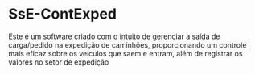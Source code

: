 # SsE-ContExped
 
Este é um software criado com o intuito de gerenciar a saída de carga/pedido na expedição de caminhões, proporcionando um controle mais eficaz sobre os veículos que saem e entram, além de registrar os valores no setor de expedição
